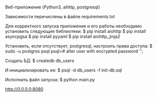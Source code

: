 Веб-приложение (Python3, aihttp, postgresql)

Зависимости перечислены в файле requirements.txt

Для корректного запуска приложения и его работы необходимо установить следующие библиотеки:
$ pip install aiohttp
$ pip install asyncpgsa
$ pip install pyyaml
$ pip install aiohttp_jinja2

Установить, если отсутствует, postgresql, настроить права доступа:
$ sudo -u postgres psql
psql=# alter user <username> with encrypted password '<password>';

Создать БД:
$ createdb db_users

И инициализировать ее:
$ psql -d db_users -f init-db.sql

Исполнить файл запуска:
$ python main.py


http://0.0.0.0:8080
